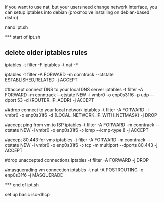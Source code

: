 if you want to use nat, but your users need change network interface, you can setup iptables into debian (proxmox ve installing on debian-based distro)

nano ipt.sh

*** start of ipt.sh

## delete older iptables rules
iptables -t filter -F
iptables -t nat -F

iptables -t filter -A FORWARD -m conntrack --ctstate ESTABLISHED,RELATED -j ACCEPT

##accept connect DNS to your local DNS server
iptables -t filter -A FORWARD -m conntrack --ctstate NEW -i vmbr0 -o enp0s31f6 -p udp --dport 53 -d {ROUTER_IP_ADDR} -j ACCEPT

##drop connect to your local network
iptables -t filter -A FORWARD -i vmbr0 -o enp0s31f6 -d {LOCAL_NETWORK_IP_WITH_NETMASK} -j DROP

#accept ping from vm to ISP
iptables -t filter -A FORWARD -m conntrack --ctstate NEW -i vmbr0 -o enp0s31f6 -p icmp --icmp-type 8 -j ACCEPT

#accept 80,443 for vms
iptables -t filter -A FORWARD -m conntrack --ctstate NEW -i vmbr0 -o enp0s31f6 -p tcp -m multiport --dports 80,443 -j ACCEPT

#drop unaccepted connections
iptables -t filter -A FORWARD -j DROP

#masquerading vm connection
iptables -t nat -A POSTROUTING -o enp0s31f6 -j MASQUERADE

*** end of ipt.sh

set up basic isc-dhcp
